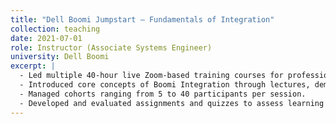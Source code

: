 ```yaml
---
title: "Dell Boomi Jumpstart – Fundamentals of Integration"
collection: teaching
date: 2021-07-01
role: Instructor (Associate Systems Engineer)
university: Dell Boomi
excerpt: |
  - Led multiple 40-hour live Zoom-based training courses for professional software engineers and managers from external companies.
  - Introduced core concepts of Boomi Integration through lectures, demos, and hands-on labs.
  - Managed cohorts ranging from 5 to 40 participants per session.
  - Developed and evaluated assignments and quizzes to assess learning outcomes.
---
```

